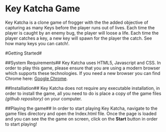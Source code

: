 Key Katcha Game
===============================
Key Katcha is a clone game of frogger with the the added objective of capturing as many Keys before the player runs out of lives. Each time the player is caught by an enemy bug, the player will loose a life. Each time the player catches a key, a new key will spawn for the player the catch. See how many keys you can catch!.




#Getting Started#

##System Requirements##
Key Katcha uses HTML5, Javascript and CSS. In order to play this game, please ensure that you are using a modern browser which supports these technologies. If you need a new browser you can find Chrome here: [Google Chrome](https://www.google.com/chrome/browser/desktop/).

##Installiation##
Key Katcha does not require any executable installation, in order to install the game, all you need to do is place a copy of the game files *(github repository)* on your computer.

##Playing the game##
In order to start playing Key Katcha, navigate to the game files directory and open the Index.html file. Once the page is loaded and you can see the the game on screen, click on the **Start** button in order to start playing!